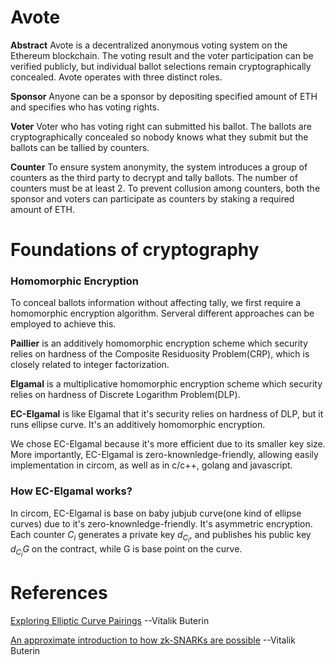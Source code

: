# Avote

**Abstract**
Avote is a decentralized anonymous voting system on the Ethereum blockchain. The voting result and the voter participation can be verified publicly, but individual ballot selections remain cryptographically concealed. Avote operates with three distinct roles.

**Sponsor**
Anyone can be a sponsor by depositing specified amount of ETH and specifies who has voting rights.

**Voter**
Voter who has voting right can submitted his ballot. The ballots are cryptographically concealed so nobody knows what they submit but the ballots can be tallied by counters.

**Counter**
To ensure system anonymity, the system introduces a group of counters as the third party to decrypt and tally ballots. The number of counters must be at least 2. To prevent collusion among counters, both the sponsor and voters can participate as counters by staking a required amount of ETH.

# Foundations of cryptography
### Homomorphic Encryption
To conceal ballots information without affecting tally, we first require a homomorphic encryption algorithm. Serveral different approaches can be employed to achieve this.

**Paillier** is an additively homomorphic encryption scheme which security relies on hardness of the Composite Residuosity Problem(CRP), which is closely related to integer factorization.

**Elgamal** is a multiplicative homomorphic encryption scheme which security relies on hardness of Discrete Logarithm Problem(DLP).

**EC-Elgamal** is like Elgamal that it's security relies on hardness of DLP, but it runs ellipse curve. It's an additively homomorphic encryption. 

We chose EC-Elgamal because it's more efficient due to its smaller key size. More importantly, EC-Elgamal is zero-knownledge-friendly, allowing easily implementation in circom, as well as in c/c++, golang and javascript.

### How EC-Elgamal works?
In circom, EC-Elgamal is base on baby jubjub curve(one kind of ellipse curves) due to it's zero-knownledge-friendly. It's asymmetric encryption. Each counter $C_i$ generates a private key $d_{C_i}$, and publishes his public key $d_{C_i}G$ on the contract, while G is base point on the curve.

# References

[Exploring Elliptic Curve Pairings](https://medium.com/@VitalikButerin/exploring-elliptic-curve-pairings-c73c1864e627) --Vitalik Buterin

[An approximate introduction to how zk-SNARKs are possible](https://vitalik.eth.limo/general/2021/01/26/snarks.html) --Vitalik Buterin
